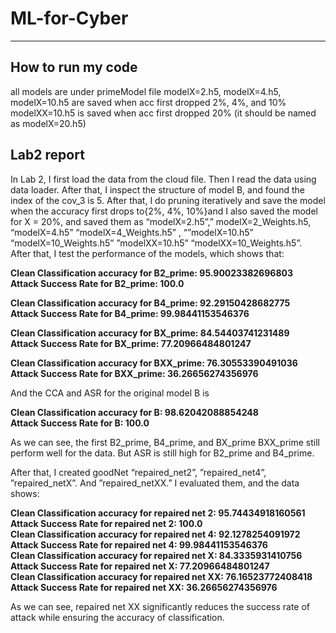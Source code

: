 # ML-for-Cyber

***
## How to run my code
all models are under primeModel file
modelX=2.h5, modelX=4.h5, modelX=10.h5 are saved when acc first dropped 2%, 4%, and 10%
modelXX=10.h5 is saved when acc first dropped 20% (it should be named as modelX=20.h5)

## Lab2 report

In Lab 2, 
I first load the data from the cloud file. Then I read the data using data loader. After that, I inspect the structure of model B, and found the index of the cov_3 is 5. After that, I do pruning iteratively and save the model when the accuracy first drops to{2%, 4%, 10%}and I also saved the model for X = 20%, and saved them as “modelX=2.h5”,” modelX=2_Weights.h5, “modelX=4.h5” “modelX=4_Weights.h5” , “”modelX=10.h5” “modelX=10_Weights.h5” ”modelXX=10.h5” “modelXX=10_Weights.h5”.   
After that, I test the performance of the models, which shows that:   

**Clean Classification accuracy for B2_prime: 95.90023382696803  
Attack Success Rate for B2_prime: 100.0**

**Clean Classification accuracy for B4_prime: 92.29150428682775  
Attack Success Rate for B4_prime: 99.98441153546376**

**Clean Classification accuracy for BX_prime: 84.54403741231489  
Attack Success Rate for BX_prime: 77.20966484801247**

**Clean Classification accuracy for BXX_prime: 76.30553390491036  
Attack Success Rate for BXX_prime: 36.26656274356976**

And the CCA and ASR for the original model B is 

**Clean Classification accuracy for B: 98.62042088854248  
Attack Success Rate for B: 100.0**

As we can see, the first B2_prime, B4_prime, and BX_prime  BXX_prime  still perform well for the data. But ASR is still high for B2_prime and B4_prime.

After that, I created goodNet “repaired_net2”, ”repaired_net4”, ”repaired_netX”. And ”repaired_netXX.” I evaluated them, and the data shows:

**Clean Classification accuracy for repaired net 2: 95.74434918160561  
Attack Success Rate for repaired net 2: 100.0  
Clean Classification accuracy for repaired net 4: 92.1278254091972  
Attack Success Rate for repaired net 4: 99.98441153546376  
Clean Classification accuracy for repaired net X: 84.3335931410756  
Attack Success Rate for repaired net X: 77.20966484801247  
Clean Classification accuracy for repaired net XX: 76.16523772408418  
Attack Success Rate for repaired net XX: 36.26656274356976**

As we can see, repaired net XX significantly reduces the success rate of attack while ensuring the accuracy of classification.



